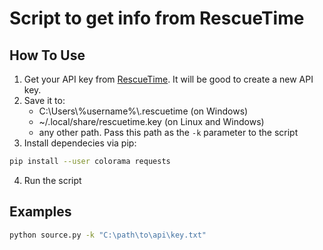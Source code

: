 # Script to get info from RescueTime

## How To Use
1. Get your API key from [RescueTime](https://www.rescuetime.com/anapi/manage).
It will be good to create a new API key.
2. Save it to:
    - C:\\Users\\%username%\\.rescuetime (on Windows)
    - ~/.local/share/rescuetime.key (on Linux and Windows)
    - any other path. Pass this path as the `-k` parameter to the script
3. Install dependecies via pip:
```bash
pip install --user colorama requests
```
4. Run the script

## Examples
```bash
python source.py -k "C:\path\to\api\key.txt"
```